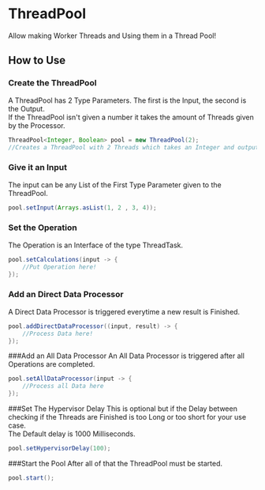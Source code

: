 # ThreadPool

Allow making Worker Threads and Using them in a Thread Pool!

## How to Use
### Create the ThreadPool
A ThreadPool has 2 Type Parameters. The first is the Input, the second is the Output. \
If the ThreadPool isn't given a number it takes the amount of Threads given by the Processor.
```java
ThreadPool<Integer, Boolean> pool = new ThreadPool(2); 
//Creates a ThreadPool with 2 Threads which takes an Integer and outputs a Boolean
```

### Give it an Input
The input can be any List of the First Type Parameter given to the ThreadPool.
```java
pool.setInput(Arrays.asList(1, 2 , 3, 4));
```

### Set the Operation
The Operation is an Interface of the type ThreadTask.
```java
pool.setCalculations(input -> {
    //Put Operation here!
});
```

### Add an Direct Data Processor
A Direct Data Processor is triggered everytime a new result is Finished.
```java
pool.addDirectDataProcessor((input, result) -> {
    //Process Data here!
});
```


###Add an All Data Processor
An All Data Processor is triggered after all Operations are completed.
```java
pool.setAllDataProcessor(input -> {
    //Process all Data here
});
```

###Set The Hypervisor Delay
This is optional but if the Delay between checking if the Threads are Finished is too Long or too short for your use case.\
The Default delay is 1000 Milliseconds.
```java
pool.setHypervisorDelay(100);
``` 

###Start the Pool
After all of that the ThreadPool must be started.
```java
pool.start();
```
